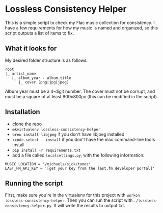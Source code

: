 # Lossless Consistency Helper

This is a simple script to check my Flac music collection for consistency. I
have a few requirements for how my music is named and organized, so this script
outputs a list of items to fix.


## What it looks for

My desired folder structure is as follows:

```
root
|_ artist_name
   |_ album_year - album_title
      |_ cover.[png|jpg|jpeg]
```

Album year must be a 4-digit number. The cover must not be corrupt, and must be
a square of at least 800x800px (this can be modified in the script).


## Installation

* clone the repo
* `mkvirtualenv lossless-consistency-helper`
* `brew install libjpeg` if you don't have libjpeg installed
* `xcode-select --install` if you don't have the mac command-line tools install
* `pip install -r requirements.txt`
* add a file called `localsettings.py`, with the following information:

```
MUSIC_LOCATION = '/michaels/sick/tunez'
LAST_FM_API_KEY = '[get your key from the last.fm developer portal]'
```


## Running the script

First, make sure you're in the virtualenv for this project with
`workon lossless-consistency-helper`. Then you can run the script with
`./lossless-consistency-helper.py`. It will write the results to output.txt.
